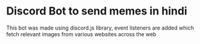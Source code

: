 # Discord Bot to send memes in hindi

This bot was made using discord.js library, event listeners are added which fetch relevant images from various websites across the web
